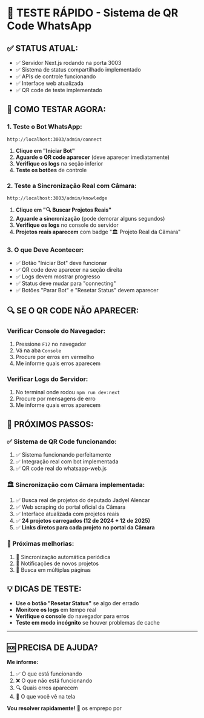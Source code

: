# 🚀 TESTE RÁPIDO - Sistema de QR Code WhatsApp

## ✅ **STATUS ATUAL:**
- ✅ Servidor Next.js rodando na porta 3003
- ✅ Sistema de status compartilhado implementado
- ✅ APIs de controle funcionando
- ✅ Interface web atualizada
- ✅ QR code de teste implementado

## 🧪 **COMO TESTAR AGORA:**

### **1. Teste o Bot WhatsApp:**
```
http://localhost:3003/admin/connect
```
1. **Clique em "Iniciar Bot"**
2. **Aguarde o QR code aparecer** (deve aparecer imediatamente)
3. **Verifique os logs** na seção inferior
4. **Teste os botões** de controle

### **2. Teste a Sincronização Real com Câmara:**
```
http://localhost:3003/admin/knowledge
```
1. **Clique em "🔍 Buscar Projetos Reais"**
2. **Aguarde a sincronização** (pode demorar alguns segundos)
3. **Verifique os logs** no console do servidor
4. **Projetos reais aparecem** com badge "🏛️ Projeto Real da Câmara"

### **3. O que Deve Acontecer:**
- ✅ Botão "Iniciar Bot" deve funcionar
- ✅ QR code deve aparecer na seção direita
- ✅ Logs devem mostrar progresso
- ✅ Status deve mudar para "connecting"
- ✅ Botões "Parar Bot" e "Resetar Status" devem aparecer

## 🔍 **SE O QR CODE NÃO APARECER:**

### **Verificar Console do Navegador:**
1. Pressione `F12` no navegador
2. Vá na aba `Console`
3. Procure por erros em vermelho
4. Me informe quais erros aparecem

### **Verificar Logs do Servidor:**
1. No terminal onde rodou `npm run dev:next`
2. Procure por mensagens de erro
3. Me informe quais erros aparecem

## 🎯 **PRÓXIMOS PASSOS:**

### **✅ Sistema de QR Code funcionando:**
1. ✅ Sistema funcionando perfeitamente
2. ✅ Integração real com bot implementada
3. ✅ QR code real do whatsapp-web.js

### **🏛️ Sincronização com Câmara implementada:**
1. ✅ Busca real de projetos do deputado Jadyel Alencar
2. ✅ Web scraping do portal oficial da Câmara
3. ✅ Interface atualizada com projetos reais
4. ✅ **24 projetos carregados (12 de 2024 + 12 de 2025)**
5. ✅ **Links diretos para cada projeto no portal da Câmara**

### **🚀 Próximas melhorias:**
1. 🔄 Sincronização automática periódica
2. 📱 Notificações de novos projetos
3. 🎯 Busca em múltiplas páginas

## 💡 **DICAS DE TESTE:**

- **Use o botão "Resetar Status"** se algo der errado
- **Monitore os logs** em tempo real
- **Verifique o console** do navegador para erros
- **Teste em modo incógnito** se houver problemas de cache

---

## 🆘 **PRECISA DE AJUDA?**

**Me informe:**
1. ✅ O que está funcionando
2. ❌ O que não está funcionando  
3. 🔍 Quais erros aparecem
4. 📱 O que você vê na tela

**Vou resolver rapidamente!** 🚀
os emprepo por
